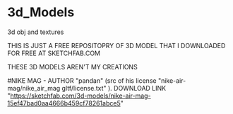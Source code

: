# 3d_Models
3d obj and textures

THIS IS JUST A FREE REPOSITOPRY OF 3D MODEL THAT I DOWNLOADED FOR FREE AT SKETCHFAB.COM

THESE 3D MODELS AREN'T MY CREATIONS

#NIKE MAG - AUTHOR "pandan" (src of his license "nike-air-mag/nike_air_mag gltf/license.txt" ).
DOWNLOAD LINK "https://sketchfab.com/3d-models/nike-air-mag-15ef47bad0aa4666b459cf78261abce5"

